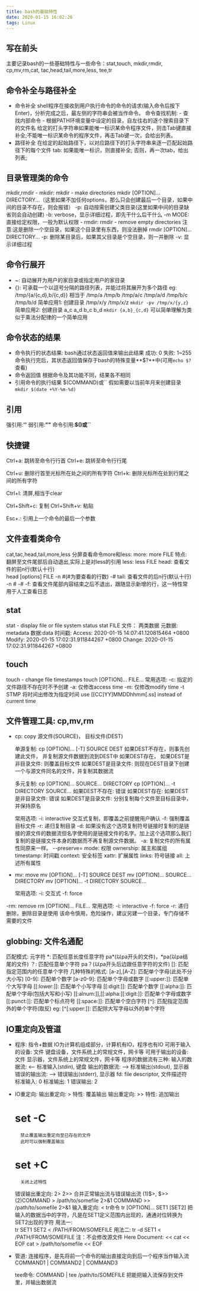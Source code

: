 ```yaml
---
title: bash的基础特性
date: 2020-01-15 16:02:26
tags: Linux
---
```

## 写在前头 
主要记录bash的一些基础特性与一些命令：stat,touch,
								mkdir,rmdir,
								cp,mv,rm,cat,
								tac,head,tail,more,less,
								tee,tr
## 命令补全与路径补全
- 命令补全
	shell程序在接收到用户执行命令的命令的请求(输入命令后按下Enter)，分析完成之后，最左侧的字符串会被当作命令。
	命令查找机制:
		- 查找内部命令
		- 根据PATH环境变量中设定的目录，自左往右的逐个搜索目录下的文件名
	给定的打头字符串如果能唯一标识某命令程序文件，则击Tab键直接补全;不能唯一标识某命令的程序文件，再击Tab键一次，会给出列表。
- 路径补全
	在给定的起始路径下，以对应路径下的打头字符串来逐一匹配起始路径下的每个文件
		tab:
			如果能唯一标识，则直接补全;
			否则，再一次tab，给出列表;

## 目录管理类的命令
mkdir,rmdir
	- mkdir: mkdir - make directories
		mkdir [OPTION]... DIRECTORY...（这里如果不加任何options，那么只会创建最后一个目录，如果中间的目录不存在，则会报错）
			-p: 自动按需创建父类目录(这里如果中间的目录缺省则会自动创建)
			-b: verbose，显示详细过程，即先干什么后干什么
			-m MODE: 直接给定权限，一般为默认权限
	- rmdir: rmdir - remove empty directories
		注意:这是删除一个空目录，如果这个目录里有东西，则没法删掉
		rmdir [OPTION]... DIRECTORY...
			-p: 删除某目录后，如果其父目录是个空目录，则一并删除
			-v: 显示详细过程

## 命令行展开
- ~: 自动展开为用户的家目录或指定用户的家目录
- {}: 可承载一个以逗号分隔的路径列表，并能过将其展开为多个路径
	eg: /tmp/{a/{c,d},b/{c,d}} 相当于 /tmp/a /tmp/b /tmp/a/c /tmp/a/d /tmp/b/c /tmp/b/d
简单应用1:
	创建目录 /tmp/x/y  /tmp/x/z 
	`mkdir -pv /tmp/x/{y,z}`
简单应用2:
	创建目录 a_c a_d b_c b_d
	`mkdir {a,b}_{c,d}`
可以简单理解为类似于乘法分配律的一个简单应用

## 命令状态的结果
- 命令执行的状态结果:
	bash通过状态返回值来输出此结果
		成功: 0
		失败: 1~255
	命令执行完后，其状态返回值保存于bash的特殊变量**$?**中(可用`echo $?`查看)
- 命令返回值
	根据命令及其功能不同，结果各不相同
- 引用命令的执行结果
	$(COMMAND)或\`\`
	假如需要以当前年月来创建目录`mkdir $(date +%Y-%m-%d)`

## 引用
强引用:**''**
弱引用:**""**
命令引用:**$()**或**\`\`**

## 快捷键
Ctrl+a: 跳转至命令行行首
Ctrl+e: 跳转至命令行行尾

Ctrl+u: 删除行首至光标所在处之间的所有字符
Ctrl+k: 删除光标所在处到行尾之间的所有字符

Ctrl+l: 清屏,相当于clear

Ctrl+Shift+c: 复制
Ctrl+Shift+v: 粘贴

Esc+.: 引用上一个命令的最后一个参数
## 文件查看类命令
cat,tac,head,tail,more,less
	分屏查看命令more和less:
		more:
			more FILE
			特点: 翻屏至文件尾部后自动退出,实际上是对less的引用
		less:
			less FILE
		head: 查看文件的前n行(默认十行)		
			head [options] FILE
			-n #(#为要查看的行数)
			-#
		tail: 查看文件的后n行(默认十行)
			-n #
			-#
			-f: 查看文件尾部内容结束之后不退出，跟随显示新增的行，这一特性常用于人工查看日志

## stat
stat - display file or file system status
stat FILE
文件： 两类数据
	元数据: metadata
	数据:data
时间戳:
	Access: 2020-01-15 14:07:41.120815464 +0800
	Modify: 2020-01-15 17:02:31.911844267 +0800
	Change: 2020-01-15 17:02:31.911844267 +0800

## touch
touch - change file timestamps
touch [OPTION]... FILE...
常用选项:
	-c: 指定的文件路径不存在时不予创建
	-a: 仅修改access time
	-m: 仅修改modify time 
	-t STMP
	将时间出修改为指定时间
		use [[CC]YY]MMDDhhmm[.ss] instead of current time

## 文件管理工具: cp,mv,rm
- cp: copy
	源文件(SOURCE)， 目标文件(DEST)

	单源复制: cp [OPTION]... [-T] SOURCE DEST
		如果DEST不存在，则事先创建此文件， 并复制源文件数据到流到DEST中
		如果DEST存在， 
			如果DEST是非目录文件: 则覆盖目标文件
			如果DEST是目录文件: 则现在DEST目录下创建一个与源文件同名的文件，并复制其数据流

	多元复制: cp [OPTION]... SOURCE... DIRECTORY
       		 cp [OPTION]... -t DIRECTORY SOURCE...
       		如果DEST不存在: 错误
       		如果DEST存在: 
       			如果DEST是非目录文件: 错误
       			如果DEST是目录文件: 分别复制每个文件至目标目录中，并保持原名

    常用选项:
    	-i: interactive 交互式复制，即覆盖之前提醒用户确认
    	-f: 强制覆盖目标文件
    	-r: 递归复制目录
    	-d: 如果没有这个选项复制符号链接时复制的是链接的源文件的数据流但名字使用的是链接文件的名字。加上这个选项那么我们复制的是链接文件本身的数据而不再复制源文件数据。
    	-a: 复制文件的所有属性同原来一样。
    	--preserve=
    		mode: 权限
    		ownership: 属主和属组
    		timestamp: 时间戳
    		context: 安全标签
    		xattr: 扩展属性
    		links: 符号链接
    		all: 上述所有属性
- mv: move
 	mv [OPTION]... [-T] SOURCE DEST
    mv [OPTION]... SOURCE... DIRECTORY
    mv [OPTION]... -t DIRECTORY SOURCE...

    常用选项: 
    	-i: 交互式
    	-f: force

-rm: remove
	rm [OPTION]... FILE...
	常用选项: 
		-i: interactive
		-f: force
		-r: 递归删除，删除目录是使用
	该命令慎用，危险操作，建议另建一个目录，专门存储不需要的文件

## globbing: 文件名通配
匹配模式: 元字符
	\*: 匹配任意长度任意字符
		pa\*(以pa开头的文件)，\*pa(以pa结尾的文件)
	？: 匹配任意单个字符
		pa？(以pa开头后边跟任意字符的文件)
	[]: 匹配指定范围内的任意单个字符
		几种特殊的格式:
			[a-z],[A-Z]:	匹配单个字母(此处不分大小写)
			[0-9]:		匹配单个数字
			[a-z0-9]:	匹配单个字母或数字
			[[:upper:]]:	匹配单个大写字母
			[[:lower:]]:	匹配单个小写字母
			[[:digit:]]:	匹配单个数字
			[[:alpha:]]:	匹配单个字母(包括大写和小写)
			[[:alnum:]],[[:alpha:]\[:digit:]]: 匹配单个字母或数字
			[[:punct:]]:	匹配单个标点符号
			[[:space:]]:	匹配单个空白字符
	[^]: 匹配指定范围外的单个字符(取反)
		eg: \[^[:upper:]]: 匹配除大写字母以外的单个字符

## IO重定向及管道
- 程序: 指令+数据
	IO为计算机组成部分，计算机有IO，程序也有IO
	可用于输入的设备: 文件
		键盘设备，文件系统上的常规文件，网卡等
	可用于输出的设备: 文件
		显示器，文件系统上的常规文件，网卡等
	程序的数据流有三种:
		输入的数据流: <-- 标准输入(stdin), 键盘
		输出的数据流: --> 标准输出(stdout), 显示器
		错误的输出流: --> 错误输出(stderr), 显示器
	fd: file descriptor, 文件描述符
		标准输入: 0
		标准输出: 1
		错误输出: 2
- IO重定向: 
	输出重定向: > 
		特性: 覆盖输出
	输出重定向: >> 
		特性: 追加输出
	# set  -C
		禁止覆盖输出重定向至已存在的文件
		此时可以强制覆盖输出
	# set +C
		关闭上述特性
	错误输出重定向: 2> 2>> 
	合并正常输出流与错误输出流
		(1)$>, $>>
		(2)COMMAND > /path/to/somefile 2>&1
		   COMMAND >> /path/to/somefile 2>&1
	输入重定向: < 
	tr命令
		 tr [OPTION]... SET1 [SET2]
		 	把输入的数据当中的字符，凡是在SET1定义范围内出现的，通通对位转换为SET2出现的字符
		 用法一:	
		 	tr SET1 SET2 < /PATH/FROM/SOMEFILE
		 用法二:
		 	tr -d SET1 < /PATH/FROM/SOMEFILE
		 注：不会修改源文件
	Here Document: <<
		cat << EOF
		cat > /path/to/somefile << EOF

- 管道: 连接程序，是先将前一个命令的输出直接定向到后一个程序当作输入流
	COMMAND1 | COMMAND2 | COMMAND3

	tee命令: 
		COMMAND | tee /path/to/SOMEFILE
		把能把输入流保存到文件里，并输出数据流
		

